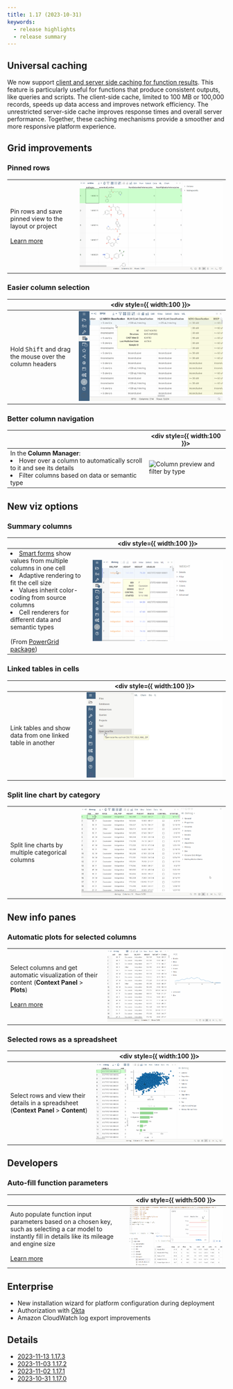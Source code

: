 ```yaml
---
title: 1.17 (2023-10-31)
keywords:
  - release highlights
  - release summary
---
```


## Universal caching 

We now support [client and server side caching for function results](../../../develop/function_results_cache.md). This feature is particularly useful for functions that produce consistent outputs, like queries and scripts. The client-side cache, limited to 100 MB or 100,000 records, speeds up data access and improves network efficiency. The unrestricted server-side cache improves response times and overall server performance. Together, these caching mechanisms provide a smoother and more responsive platform experience.

## Grid improvements

### Pinned rows

|                  |                                    |
|----------------- | -----------------------------------|
|Pin rows and save pinned view to the layout or project<br/><br/>[Learn more](../../../visualize/viewers/grid.md#pinned-rows) |![image](img/pinned-rows.gif)  |

<!--
<table>
  <thead>
    <tr>
      <th width="30%"></th>
      <th width="70%"></th>
    </tr>
  </thead>
  <tbody>
    <tr>
      <td>Pin rows and save pinned view to the layout or project.<br/><a href="https://datagrok.ai/help/visualize/viewers/grid#pinned-rows">Learn more</a></td>
      <td><image src="img/pinned-rows.gif" alt="image"></image></td>
    </tr>
  </tbody>
</table>
--->

### Easier column selection

|                         |  <div style={{ width:100 }}></div>   |
|-------------------------|-------------------|
|Hold <kbd>Shift</kbd> and drag the mouse over the column headers|![image](img/column-selection.gif)|

### Better column navigation

|                         | <div style={{ width:100 }}></div> |
|-------------------------------------|-------------------|
|In the **Column Manager**:<br/><li>Hover over a column to automatically scroll to it and see its details</li><li>Filter columns based on data or semantic type</li>|![Column preview and filter by type](img/column-preview-filter-by-type.gif)|

## New viz options

### Summary columns

|                         |  <div style={{ width:100 }}></div> |
|-------------------------|-------------------|
|<li>[Smart forms](https://community.datagrok.ai/t/powergrid-smartform/774/1) show values from multiple columns in one cell </li><li>Adaptive rendering to fit the cell size</li><li>Values inherit color-coding from source columns</li><li>Cell renderers for different data and semantic types</li><br/>(From [PowerGrid package](https://github.com/datagrok-ai/public/blob/master/packages/PowerGrid/README.md))|![](img/smart-forms.gif)|

### Linked tables in cells

|                         |<div style={{ width:100 }}></div>|
|-------------------------|-------------------|
|Link tables and show data from one linked table in another|![Linked table data in cell](img/grid-nested-linked-tables.gif) |

<!--
### Visualize data behind grouped rows

|                         |                   |
|-------------------------|-------------------|
|**Viewers**:<br/>[Pivot](link) now supports the visualization of raw data behind grouped rows|![Viewers within pivot](pivot-viewers.gif) |

-->

### Split line chart by category

|                         |  |
|-------------------------|-------------------|
|Split line charts by multiple categorical columns| ![Splitting line chart by category](img/line-chart-split-by-columns.gif)|

## New info panes

### Automatic plots for selected columns

|                         |                   |
|-------------------------|-------------------|
|Select columns and get automatic visualization of their content (**Context Panel** > **Plots**)<br/><br/>[Learn more](https://community.datagrok.ai/t/ux-updates/544/5?u=oahadzhanian.datagrok.ai)|![Plots info pane](img/plots-info-pane.gif)|
 
### Selected rows as a spreadsheet

|                         | <div style={{ width:100 }}></div>  |
|-------------------------|-------------------|
|Select rows and view their details in a spreadsheet (**Context Panel** > **Content**)|![Content info pane](img/content-info-pane.gif)|

## Developers

### Auto-fill function parameters

|                         | <div style={{ width:500 }}></div>  |
|-------------------------|-------------------|
|Auto populate function input parameters based on a chosen key, such as selecting a car model to instantly fill in details like its mileage and engine size<br/><br/>[Learn more](https://datagrok.ai/help/datagrok/concepts/functions/func-params-annotation#lookup-tables)| ![image](../../../datagrok/concepts/functions/default-values-from-file.gif)|

## Enterprise

* New installation wizard for platform configuration during deployment
* Authorization with [Okta](https://www.okta.com/)
* Amazon CloudWatch log export improvements

## Details

* [2023-11-13 1.17.3](../release-history.md#2023-11-13-1173)
* [2023-11-03 1.17.2](../release-history.md#2023-11-13-1172)
* [2023-11-02 1.17.1](../release-history.md#2023-11-13-1171)
* [2023-10-31 1.17.0](../release-history.md#2023-11-13-117)
